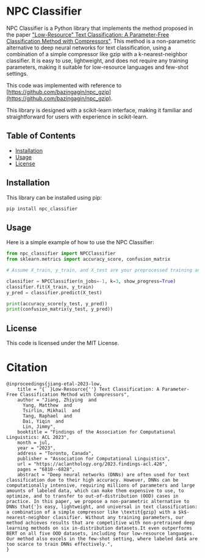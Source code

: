 # NPC Classifier

NPC Classifier is a Python library that implements the method proposed in the paper ["Low-Resource" Text Classification: A Parameter-Free Classification Method with Compressors"](https://aclanthology.org/2023.findings-acl.426/). This method is a non-parametric alternative to deep neural networks for text classification, using a combination of a simple compressor like gzip with a k-nearest-neighbor classifier. It is easy to use, lightweight, and does not require any training parameters, making it suitable for low-resource languages and few-shot settings.

This code was implemented with reference to [https://github.com/bazingagin/npc_gzip](https://github.com/bazingagin/npc_gzip).

This library is designed with a scikit-learn interface, making it familiar and straightforward for users with experience in scikit-learn.

## Table of Contents

- [Installation](#installation)
- [Usage](#usage)
- [License](#license)

## Installation

This library can be installed using pip:

```bash
pip install npc_classifier
```

## Usage

Here is a simple example of how to use the NPC Classifier:

```python
from npc_classifier import NPCClassifier
from sklearn.metrics import accuracy_score, confusion_matrix

# Assume X_train, y_train, and X_test are your preprocessed training and test data

classifier = NPCClassifier(n_jobs=-1, k=3, show_progress=True)
classifier.fit(X_train, y_train)
y_pred = classifier.predict(X_test)

print(accuracy_score(y_test, y_pred))
print(confusion_matrix(y_test, y_pred))
```

## License

This code is licensed under the MIT License.

# Citation

```
@inproceedings{jiang-etal-2023-low,
    title = "{``}Low-Resource{''} Text Classification: A Parameter-Free Classification Method with Compressors",
    author = "Jiang, Zhiying  and
      Yang, Matthew  and
      Tsirlin, Mikhail  and
      Tang, Raphael  and
      Dai, Yiqin  and
      Lin, Jimmy",
    booktitle = "Findings of the Association for Computational Linguistics: ACL 2023",
    month = jul,
    year = "2023",
    address = "Toronto, Canada",
    publisher = "Association for Computational Linguistics",
    url = "https://aclanthology.org/2023.findings-acl.426",
    pages = "6810--6828",
    abstract = "Deep neural networks (DNNs) are often used for text classification due to their high accuracy. However, DNNs can be computationally intensive, requiring millions of parameters and large amounts of labeled data, which can make them expensive to use, to optimize, and to transfer to out-of-distribution (OOD) cases in practice. In this paper, we propose a non-parametric alternative to DNNs that{'}s easy, lightweight, and universal in text classification: a combination of a simple compressor like \textit{gzip} with a $k$-nearest-neighbor classifier. Without any training parameters, our method achieves results that are competitive with non-pretrained deep learning methods on six in-distribution datasets.It even outperforms BERT on all five OOD datasets, including four low-resource languages. Our method also excels in the few-shot setting, where labeled data are too scarce to train DNNs effectively.",
}
```
